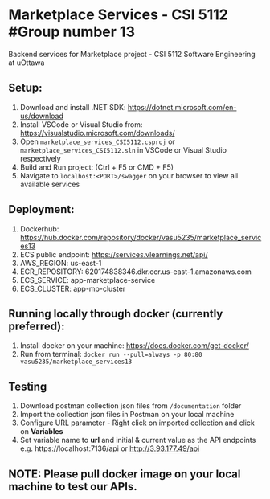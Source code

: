 # Marketplace Services - CSI 5112 #Group number 13
Backend services for Marketplace project - CSI 5112 Software Engineering at uOttawa

## Setup:

1. Download and install .NET SDK: https://dotnet.microsoft.com/en-us/download
2. Install VSCode or Visual Studio from: https://visualstudio.microsoft.com/downloads/
3. Open `marketplace_services_CSI5112.csproj` or `marketplace_services_CSI5112.sln` in VSCode or Visual Studio respectively
4. Build and Run project: (Ctrl + F5 or CMD + F5)
5. Navigate to `localhost:<PORT>/swagger` on your browser to view all available services

## Deployment:

1. Dockerhub: https://hub.docker.com/repository/docker/vasu5235/marketplace_services13
2. ECS public endpoint: https://services.vlearnings.net/api/
3. AWS_REGION: us-east-1
4. ECR_REPOSITORY: 620174838346.dkr.ecr.us-east-1.amazonaws.com
5. ECS_SERVICE: app-marketplace-service
6. ECS_CLUSTER: app-mp-cluster

## Running locally through docker (currently preferred):

1. Install docker on your machine: https://docs.docker.com/get-docker/
2. Run from terminal: `docker run --pull=always -p 80:80 vasu5235/marketplace_services13`

## Testing

1. Download postman collection json files from `/documentation` folder 
2. Import the collection json files in Postman on your local machine
3. Configure URL parameter - Right click on imported collection and click on **Variables**
4. Set variable name to **url** and initial & current value as the API endpoints e.g. https://localhost:7136/api or http://3.93.177.49/api

## NOTE: Please pull docker image on your local machine to test our APIs.
